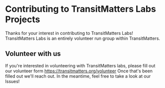 # Contributing to TransitMatters Labs Projects

Thanks for your interest in contributing to TransitMatters Labs! TransitMatters Labs is an entirely volunteer run group within TransitMatters.

## Volunteer with us

If you're interested in volunteering with TransitMatters labs, please fill out our volunteer form https://transitmatters.org/volunteer
Once that's been filled out we'll reach out. In the meantime, feel free to take a look at our Issues!
